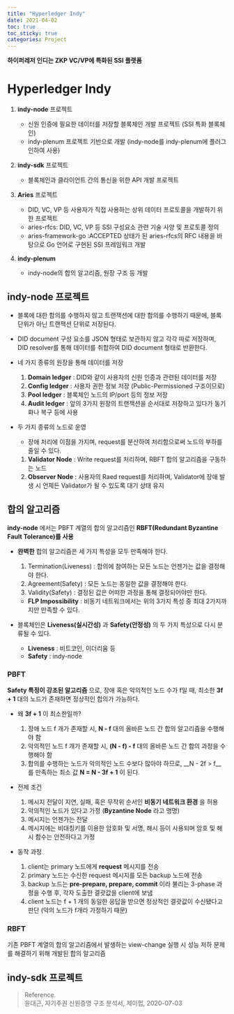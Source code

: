 ```yaml
---
title: "Hyperledger Indy"
date: 2021-04-02
toc: true
toc_sticky: true
categories: Project
---
```


__하이퍼레저 인디는 ZKP VC/VP에 특화된 SSI 플랫폼__   


# Hyperledger Indy
1. __indy-node__ 프로젝트
    - 신원 인증에 필요한 데이터를 저장할 블록체인 개발 프로젝트 (SSI 특화 블록체인)
    - indy-plenum 프로젝트 기반으로 개발 (indy-node를 indy-plenum에 플러그인하여 사용)

2. __indy-sdk__ 프로젝트
    - 블록체인과 클라이언트 간의 통신을 위한 API 개발 프로젝트

3. __Aries__ 프로젝트
    - DID, VC, VP 등 사용자가 직접 사용하는 상위 데이터 프로토콜을 개발하기 위한 프로젝트
    - aries-rfcs: DID, VC, VP 등 SSI 구성요소 관련 기술 사양 및 프로토콜 정의
    - aries-framework-go :ACCEPTED 상태가 된 aries-rfcs의 RFC 내용을 바탕으로 Go 언어로 구현된 SSI 프레임워크 개발

4. __indy-plenum__
    - indy-node의 합의 알고리즘, 원장 구조 등 개발


## indy-node 프로젝트
- 블록에 대한 합의를 수행하지 않고 트랜잭션에 대한 합의를 수행하기 때문에, 블록 단위가 아닌 트랜잭션 단위로 저장된다.

- DID document 구성 요소를 JSON 형태로 보관하지 않고 각각 따로 저장하며, DID resolver를 통해 데이터를 취합하여 DID document 형태로 반환한다.

- 네 가지 종류의 원장을 통해 데이터를 저장
    1. __Domain ledger__ : DID와 같이 사용자의 신원 인증과 관련된 데이터를 저장
    2. __Config ledger__ : 사용자 권한 정보 저장 (Public-Permissioned 구조이므로)
    3. __Pool ledger__ : 블록체인 노드의 IP/port 등의 정보 저장
    4. __Audit ledger__ : 앞의 3가지 원장의 트랜잭션을 순서대로 저장하고 있다가 동기화나 복구 등에 사용
  
- 두 가지 종류의 노드로 운영 
    - 장애 처리에 이점을 가지며, request를 분산하여 처리함으로써 노드의 부하를 줄일 수 있다.
    1. __Validator Node__ : Write request를 처리하며, RBFT 합의 알고리즘을 구동하는 노드
    2. __Observer Node__ : 사용자의 Raed request를 처리하며, Validator에 장애 발생 시 언제든 Validator가 될 수 있도록
                           대기 상태 유지
       
## 합의 알고리즘
__indy-node__ 에서는 PBFT 계열의 합의 알고리즘인 __RBFT(Redundant Byzantine Fault Tolerance)를 사용__

-  __완벽한__ 합의 알고리즘은 세 가지 특성을 모두 만족해야 한다.
    1. Termination(Liveness) : 합의에 참여하는 모든 노드는 언젠가는 값을 결정해야 한다. 
    2. Agreement(Safety) : 모든 노드는 동일한 값을 결정해야 한다.
    3. Validity(Safety) : 결정된 값은 어떠한 과정을 통해 결정되어야만 한다.
    - __FLP Impossibility__ : 비동기 네트워크에서는 위의 3가지 특성 중 최대 2가지까지만 만족할 수 있다. 

- 블록체인은 __Liveness(실시간성)__ 과 __Safety(안정성)__ 의 두 가지 특성으로 다시 분류될 수 있다.
    - __Liveness__ : 비트코인, 이더리움 등
    - __Safety__ : indy-node 


### PBFT
__Safety 특정이 강조된 알고리즘__ 으로, 장애 혹은 악의적인 노드 수가 f일 때, 최소한 __3f + 1__ 대의 노드가 존재하면 정상적인 합의가 가능하다.

- 왜 __3f + 1__ 이 최소한일까?
  1. 장애 노드 f 개가 존재할 시, __N - f__ 대의 올바른 노드 간 합의 알고리즘을 수행해야 함
  2. 악의적인 노드 f 개가 존재할 시, __(N - f) - f__ 대의 올바른 노드 간 합의 과정을 수행해야 함
  3. 합의를 수행하는 노드가 악의적인 노드 수보다 많아야 하므로, __N - 2f > f__를 만족하는 최소 값 __N = N - 3f + 1__ 이 된다.
  
- 전제 조건
    1. 메시지 전달이 지연, 실패, 혹은 무작위 순서인 __비동기 네트워크 환경__ 을 허용
    2. 악의적인 노드가 있다고 가정 (__Byzantine Node__ 라고 명명)
    3. 메시지는 언젠가는 전달
    4. 메시지에는 비대칭키를 이용한 암호화 및 서명, 해시 등이 사용되며 암호 및 해시 함수는 안전하다고 가정
 
- 동작 과정
    1. client는 primary 노드에게 __request__ 메시지를 전송
    2. primary 노드는 수신한 request 메시지를 모든 backup 노드에 전송
    3. backup 노드는 __pre-prepare, prepare, commit__ 이라 불리는 3-phase 과정을 수행 후, 각자 도출한 결괏값을 client에 보냄
    4. client 노드는 f + 1 개의 동일한 응답을 받으면 정상적인 결괏값이 수신됐다고 판단 (악의 노드가 f개라 가정하기 때문)
  

### RBFT
기존 PBFT 계열의 합의 알고리즘에서 발생하는 view-change 실행 시 성능 저하 문제를 해결하기 위해 개발된 합의 알고리즘



## indy-sdk 프로젝트







> Reference.   
> 윤대근, 자기주권 신원증명 구조 분석서, 제이펍, 2020-07-03   